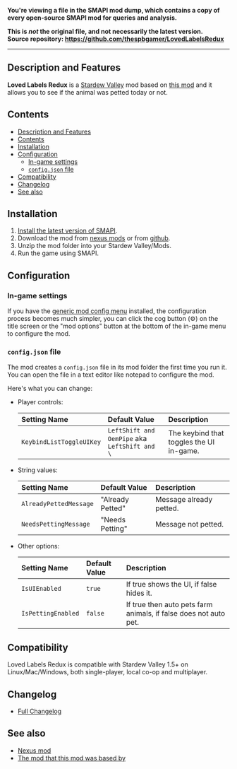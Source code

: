 **You're viewing a file in the SMAPI mod dump, which contains a copy of every open-source SMAPI mod
for queries and analysis.**

**This is _not_ the original file, and not necessarily the latest version.**  
**Source repository: https://github.com/thespbgamer/LovedLabelsRedux**

----

## Description and Features

**Loved Labels Redux** is a [Stardew Valley](http://stardewvalley.net/) mod based on [this mod](https://www.nexusmods.com/stardewvalley/mods/279) and it allows you to see if the animal was petted today or not.

## Contents

- [Description and Features](#description-and-features)
- [Contents](#contents)
- [Installation](#installation)
- [Configuration](#configuration)
  - [In-game settings](#in-game-settings)
  - [`config.json` file](#configjson-file)
- [Compatibility](#compatibility)
- [Changelog](#changelog)
- [See also](#see-also)

## Installation

1. [Install the latest version of SMAPI](https://smapi.io/).
2. Download the mod from [nexus mods](https://www.nexusmods.com/stardewvalley/mods/8880?tab=files) or from [github](https://github.com/thespbgamer/LovedLabelsRedux/releases/).
3. Unzip the mod folder into your Stardew Valley/Mods.
4. Run the game using SMAPI.

## Configuration

### In-game settings

If you have the [generic mod config menu](https://www.nexusmods.com/stardewvalley/mods/5098?tab=files) installed, the configuration process becomes much simpler, you can click the cog button (⚙) on the title screen or the "mod options" button at the bottom of
the in-game menu to configure the mod.

### `config.json` file

The mod creates a `config.json` file in its mod folder the first time you run it. You can open the file in a text editor like notepad to configure the mod.

Here's what you can change:

- Player controls:

  | Setting Name             | Default Value                                 | Description                              |
  | :----------------------- | :-------------------------------------------- | :--------------------------------------- |
  | `KeybindListToggleUIKey` | `LeftShift and OemPipe` aka `LeftShift and \` | The keybind that toggles the UI in-game. |

- String values:

  | Setting Name           | Default Value    | Description             |
  | :--------------------- | :--------------- | :---------------------- |
  | `AlreadyPettedMessage` | "Already Petted" | Message already petted. |
  | `NeedsPettingMessage`  | "Needs Petting"  | Message not petted.     |

- Other options:

  | Setting Name       | Default Value | Description                                                      |
  | :----------------- | :------------ | :--------------------------------------------------------------- |
  | `IsUIEnabled`      | `true`        | If true shows the UI, if false hides it.                         |
  | `IsPettingEnabled` | `false`       | If true then auto pets farm animals, if false does not auto pet. |

## Compatibility

Loved Labels Redux is compatible with Stardew Valley 1.5+ on Linux/Mac/Windows, both single-player, local co-op and multiplayer.

## Changelog

- [Full Changelog](https://github.com/thespbgamer/LovedLabelsRedux/blob/main/CHANGELOG.md#full-changelog)

## See also

- [Nexus mod](https://www.nexusmods.com/stardewvalley/mods/8880)
- [The mod that this mod was based by](https://www.nexusmods.com/stardewvalley/mods/279)
